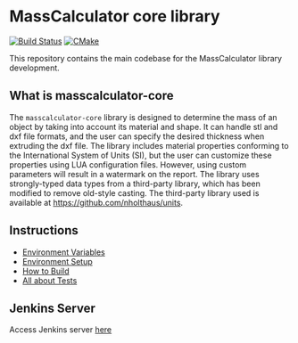 # MassCalculator core library

[![Build Status](https://jenkins.mergimhalimi.com/buildStatus/icon?job=masscalculator-core%2Fmaster)](https://jenkins.mergimhalimi.com/job/masscalculator-core/job/master/)
[![CMake](https://github.com/MassCalculator/masscalculator-core/actions/workflows/cmake.yml/badge.svg?branch=master)](https://github.com/MassCalculator/masscalculator-core/actions/workflows/cmake.yml)

This repository contains the main codebase for the MassCalculator library development.

## What is masscalculator-core

The `masscalculator-core` library is designed to determine the mass of an object by taking into account its material and shape. It can handle stl and dxf file formats, and the user can specify the desired thickness when extruding the dxf file. The library includes material properties conforming to the International System of Units (SI), but the user can customize these properties using LUA configuration files. However, using custom parameters will result in a watermark on the report. The library uses strongly-typed data types from a third-party library, which has been modified to remove old-style casting. The third-party library used is available at <https://github.com/nholthaus/units>.

## Instructions

- [Environment Variables](docs/ENVIRONMENT.md)
- [Environment Setup](docs/SETUP.md)
- [How to Build](docs/BUILD.md)
- [All about Tests](docs/TESTS.md)

## Jenkins Server

Access Jenkins server [here](https://jenkins.mergimhalimi.com/job/masscalculator-core/)
